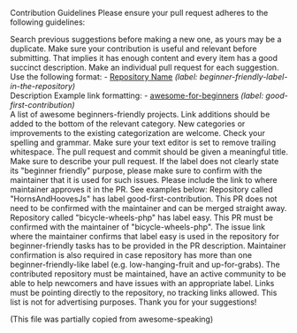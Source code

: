 Contribution Guidelines
Please ensure your pull request adheres to the following guidelines:

Search previous suggestions before making a new one, as yours may be a duplicate.
Make sure your contribution is useful and relevant before submitting. That implies it has enough content and every item has a good succinct description.
Make an individual pull request for each suggestion.
Use the following format: - [Repository Name](link-to-repository-label) _(label: beginner-friendly-label-in-the-repository)_ <br> Description
Example link formatting: - [awesome-for-beginners](https://github.com/MunGell/awesome-for-beginners/labels/good-first-contribution) _(label: good-first-contribution)_ <br> A list of awesome beginners-friendly projects.
Link additions should be added to the bottom of the relevant category.
New categories or improvements to the existing categorization are welcome.
Check your spelling and grammar.
Make sure your text editor is set to remove trailing whitespace.
The pull request and commit should be given a meaningful title.
Make sure to describe your pull request.
If the label does not clearly state its "beginner friendly" purpose, please make sure to confirm with the maintainer that it is used for such issues. Please include the link to where maintainer approves it in the PR. See examples below:
Repository called "HornsAndHoovesJs" has label good-first-contribution. This PR does not need to be confirmed with the maintainer and can be merged straight away.
Repository called "bicycle-wheels-php" has label easy. This PR must be confirmed with the maintainer of "bicycle-wheels-php". The issue link where the maintainer confirms that label easy is used in the repository for beginner-friendly tasks has to be provided in the PR description.
Maintainer confirmation is also required in case repository has more than one beginner-friendly-like label (e.g. low-hanging-fruit and up-for-grabs).
The contributed repository must be maintained, have an active community to be able to help newcomers and have issues with an appropriate label.
Links must be pointing directly to the repository, no tracking links allowed. This list is not for advertising purposes.
Thank you for your suggestions!

(This file was partially copied from awesome-speaking)
